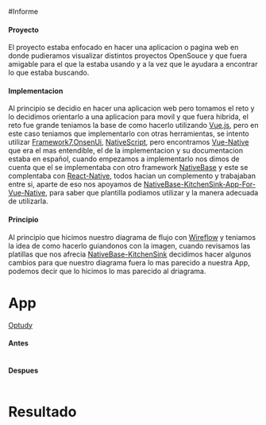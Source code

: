#Informe

#### Proyecto
El proyecto estaba enfocado en hacer una aplicacion o pagina web en donde pudieramos visualizar distintos proyectos OpenSouce y que fuera amigable para el que la estaba usando y a la vez que le ayudara a encontrar lo que estaba buscando.

#### Implementacion
 Al principio se decidio en hacer una aplicacion web pero tomamos el reto y lo decidimos orientarlo a una aplicacion para movil y que fuera hibrida, el reto fue grande teniamos la base de como hacerlo utilizando [Vue.js](https://vuejs.org/), pero en este caso teniamos que implementarlo con otras herramientas, se intento utilizar [Framework7](https://framework7.io/),[OnsenUi](https://onsen.io/v2/api/vue/), [NativeScript](https://nativescript-vue.org/), pero encontramos [Vue-Native](https://vue-native.io/) que era el mas entendible, el de la implementacion y su documentacion estaba en español, cuando empezamos a implementarlo nos dimos de cuenta que el se implementaba con otro framework [NativeBase](https://nativebase.io/) y este se complentaba con [React-Native](https://facebook.github.io/react-native/), todos hacian un complemento y trabajaban entre si, aparte de eso nos apoyamos de [NativeBase-KitchenSink-App-For-Vue-Native](https://github.com/GeekyAnts/KitchenSink-Vue-Native), para saber que plantilla podiamos utilizar y la manera adecuada de utilizarla.

#### Principio
Al principio que hicimos nuestro diagrama de flujo con [Wireflow](http://wireflow.co/) y teniamos la idea de como hacerlo guiandonos con la imagen, cuando revisamos las platillas que nos afrecia [NativeBase-KitchenSink](https://github.com/GeekyAnts/KitchenSink-Vue-Native) decidimos hacer algunos cambios para que nuestro diagrama fuera lo mas parecido a nuestra App, podemos decir que lo hicimos lo mas parecido al driagrama.

# App
[Optudy](https://expo.io/@abadia962/optudycrime)

#### Antes
![]()
#### Despues
![]()

 # Resultado
 ![]()
 ![]()
